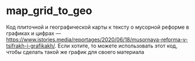 # map_grid_to_geo
Код плиточной и географической карты к тексту о мусорной реформе в графиках и цифрах — https://www.istories.media/reportages/2020/06/18/musornaya-reforma-v-tsifrakh-i-grafikakh/. Если хотите, то можете использовать этот код, чтобы сделать такой же график для своего материала
